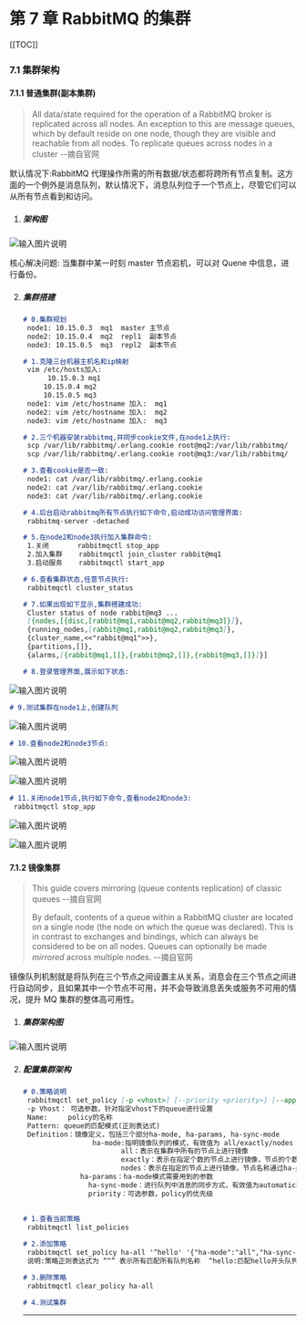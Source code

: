 # 第 7 章 RabbitMQ 的集群

[[TOC]]

### 7.1 集群架构

#### 7.1.1 普通集群(副本集群)

> All data/state required for the operation of a RabbitMQ broker is replicated across all nodes. An exception to this are message queues, which by default reside on one node, though they are visible and reachable from all nodes. To replicate queues across nodes in a cluster   --摘自官网

默认情况下:RabbitMQ 代理操作所需的所有数据/状态都将跨所有节点复制。这方面的一个例外是消息队列，默认情况下，消息队列位于一个节点上，尽管它们可以从所有节点看到和访问。

1. ##### 架构图

![输入图片说明](https://images.gitee.com/uploads/images/2021/1027/194304_37f953a6_426516.png "屏幕截图.png")

核心解决问题: 当集群中某一时刻 master 节点宕机，可以对 Quene 中信息，进行备份。

2. ##### 集群搭建

   ```markdown
   # 0.集群规划
   	node1: 10.15.0.3  mq1  master 主节点
   	node2: 10.15.0.4  mq2  repl1  副本节点
   	node3: 10.15.0.5  mq3  repl2  副本节点
   
   # 1.克隆三台机器主机名和ip映射
   	vim /etc/hosts加入:
   		 10.15.0.3 mq1
       	10.15.0.4 mq2
       	10.15.0.5 mq3
   	node1: vim /etc/hostname 加入:  mq1
   	node2: vim /etc/hostname 加入:  mq2
   	node3: vim /etc/hostname 加入:  mq3
   
   # 2.三个机器安装rabbitmq,并同步cookie文件,在node1上执行:
   	scp /var/lib/rabbitmq/.erlang.cookie root@mq2:/var/lib/rabbitmq/
   	scp /var/lib/rabbitmq/.erlang.cookie root@mq3:/var/lib/rabbitmq/
   
   # 3.查看cookie是否一致:
   	node1: cat /var/lib/rabbitmq/.erlang.cookie 
   	node2: cat /var/lib/rabbitmq/.erlang.cookie 
   	node3: cat /var/lib/rabbitmq/.erlang.cookie 
   
   # 4.后台启动rabbitmq所有节点执行如下命令,启动成功访问管理界面:
   	rabbitmq-server -detached 
   
   # 5.在node2和node3执行加入集群命令:
   	1.关闭       rabbitmqctl stop_app
   	2.加入集群    rabbitmqctl join_cluster rabbit@mq1
   	3.启动服务    rabbitmqctl start_app
   
   # 6.查看集群状态,任意节点执行:
   	rabbitmqctl cluster_status
   
   # 7.如果出现如下显示,集群搭建成功:
   	Cluster status of node rabbit@mq3 ...
   	[{nodes,[{disc,[rabbit@mq1,rabbit@mq2,rabbit@mq3]}]},
   	{running_nodes,[rabbit@mq1,rabbit@mq2,rabbit@mq3]},
   	{cluster_name,<<"rabbit@mq1">>},
   	{partitions,[]},
   	{alarms,[{rabbit@mq1,[]},{rabbit@mq2,[]},{rabbit@mq3,[]}]}]
   
   # 8.登录管理界面,展示如下状态:
   ```

![输入图片说明](https://images.gitee.com/uploads/images/2021/1027/194344_cf8857ac_426516.png "屏幕截图.png")

   ```markdown
   # 9.测试集群在node1上,创建队列
   ```

 ![输入图片说明](https://images.gitee.com/uploads/images/2021/1027/194439_5cee035c_426516.png "屏幕截图.png")

   ```markdown
   # 10.查看node2和node3节点:
   ```

![输入图片说明](https://images.gitee.com/uploads/images/2021/1027/194428_db111474_426516.png "屏幕截图.png")

![输入图片说明](https://images.gitee.com/uploads/images/2021/1027/194513_079888c1_426516.png "屏幕截图.png")

   ```markdown
   # 11.关闭node1节点,执行如下命令,查看node2和node3:
   	rabbitmqctl stop_app
   ```
![输入图片说明](https://images.gitee.com/uploads/images/2021/1027/194513_c96fcbb5_426516.png "屏幕截图.png")

![输入图片说明](https://images.gitee.com/uploads/images/2021/1027/194553_1f95ef07_426516.png "屏幕截图.png")



#### 7.1.2 镜像集群

> This guide covers mirroring (queue contents replication) of classic queues  --摘自官网
>
> By default, contents of a queue within a RabbitMQ cluster are located on a single node (the node on which the queue was declared). This is in contrast to exchanges and bindings, which can always be considered to be on all nodes. Queues can optionally be made *mirrored* across multiple nodes. --摘自官网


镜像队列机制就是将队列在三个节点之间设置主从关系，消息会在三个节点之间进行自动同步，且如果其中一个节点不可用，并不会导致消息丢失或服务不可用的情况，提升 MQ 集群的整体高可用性。



1. ##### 集群架构图

![输入图片说明](https://images.gitee.com/uploads/images/2021/1027/194829_9979cd49_426516.png "屏幕截图.png")


2. ##### 配置集群架构

   ```markdown
   # 0.策略说明
   	rabbitmqctl set_policy [-p <vhost>] [--priority <priority>] [--apply-to <apply-to>] <name> <pattern>  <definition>
   	-p Vhost： 可选参数，针对指定vhost下的queue进行设置
   	Name:     policy的名称
   	Pattern: queue的匹配模式(正则表达式)
   	Definition：镜像定义，包括三个部分ha-mode, ha-params, ha-sync-mode
              		ha-mode:指明镜像队列的模式，有效值为 all/exactly/nodes
                           all：表示在集群中所有的节点上进行镜像
                           exactly：表示在指定个数的节点上进行镜像，节点的个数由ha-params指定
                           nodes：表示在指定的节点上进行镜像，节点名称通过ha-params指定
               	 ha-params：ha-mode模式需要用到的参数
                   ha-sync-mode：进行队列中消息的同步方式，有效值为automatic和manual
                   priority：可选参数，policy的优先级
                   
                    
   # 1.查看当前策略
   	rabbitmqctl list_policies
   
   # 2.添加策略
   	rabbitmqctl set_policy ha-all '^hello' '{"ha-mode":"all","ha-sync-mode":"automatic"}' 
   	说明:策略正则表达式为 “^” 表示所有匹配所有队列名称  ^hello:匹配hello开头队列
   
   # 3.删除策略
   	rabbitmqctl clear_policy ha-all
   
   # 4.测试集群
   ```

   ----

   

